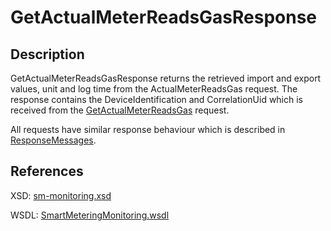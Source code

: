 # GetActualMeterReadsGasResponse

## Description

GetActualMeterReadsGasResponse returns the retrieved import and export values, unit and log time from the ActualMeterReadsGas request. The response contains the DeviceIdentification and CorrelationUid which is received from the [GetActualMeterReadsGas](getactualmeterreadsgas.md) request.

All requests have similar response behaviour which is described in [ResponseMessages](../../responsemessages.md).

## References

XSD: [sm-monitoring.xsd](https://github.com/OSGP/open-smart-grid-platform/blob/development/osgp/shared/osgp-ws-smartmetering/src/main/resources/schemas/sm-monitoring/sm-monitoring.xsd)

WSDL: [SmartMeteringMonitoring.wsdl](https://github.com/OSGP/open-smart-grid-platform/blob/development/osgp/shared/osgp-ws-smartmetering/src/main/resources/SmartMeteringMonitoring.wsdl)

